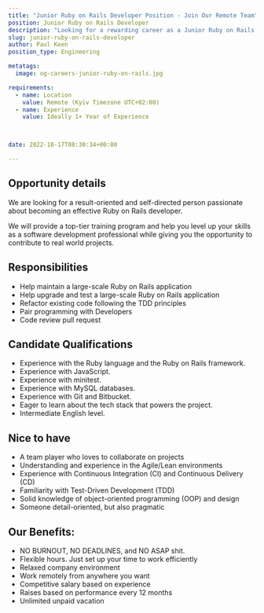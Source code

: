 ```yaml
---
title: "Junior Ruby on Rails Developer Position - Join Our Remote Team"
position: Junior Ruby on Rails Developer
description: "Looking for a rewarding career as a Junior Ruby on Rails Developer? Join us for a top-tier training program, flexible hours, and a relaxed remote work environment. Apply now to enhance your skills and contribute to real-world projects!"
slug: junior-ruby-on-rails-developer
author: Paul Keen
position_type: Engineering

metatags:
  image: og-careers-junior-ruby-on-rails.jpg

requirements:
  - name: Location
    value: Remote (Kyiv Timezone UTC+02:00)
  - name: Experience
    value: Ideally 1+ Year of Experience



date: 2022-10-17T08:30:34+00:00

---
```

Opportunity details
-------------------

We are looking for a result-oriented and self-directed person passionate about becoming an effective Ruby on Rails developer.

We will provide a top-tier training program and help you level up your skills as a software development professional while giving you the opportunity to contribute to real world projects.

Responsibilities
-----------------

- Help maintain a large-scale Ruby on Rails application
- Help upgrade and test a large-scale Ruby on Rails application
- Refactor existing code following the TDD principles
- Pair programming with Developers
- Code review pull request

**Candidate Qualifications**
----------------------------

- Experience with the Ruby language and the Ruby on Rails framework.
- Experience with JavaScript.
- Experience with minitest.
- Experience with MySQL databases.
- Experience with Git and Bitbucket.
- Eager to learn about the tech stack that powers the project.
- Intermediate English level.

Nice to have
-------------

- A team player who loves to collaborate on projects
- Understanding and experience in the Agile/Lean environments
- Experience with Continuous Integration (CI) and Continuous Delivery (CD)
- Familiarity with Test-Driven Development (TDD)
- Solid knowledge of object-oriented programming (OOP) and design
- Someone detail-oriented, but also pragmatic

**Our Benefits:**
-----------------

- NO BURNOUT, NO DEADLINES, and NO ASAP shit.
- Flexible hours. Just set up your time to work efficiently
- Relaxed company environment
- Work remotely from anywhere you want
- Competitive salary based on experience
- Raises based on performance every 12 months
- Unlimited unpaid vacation
